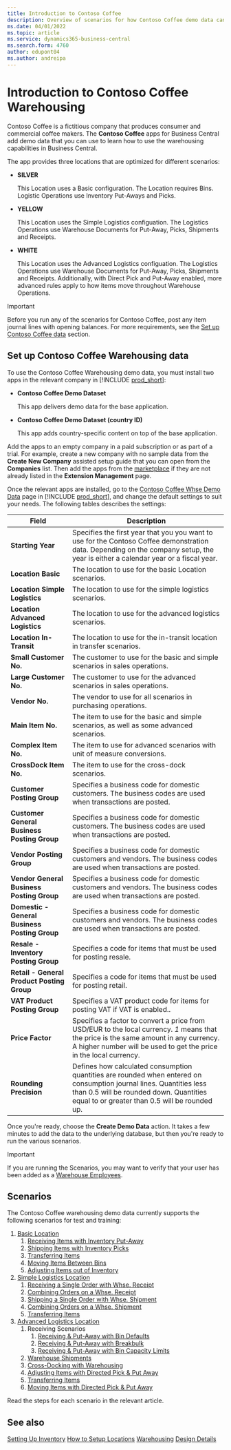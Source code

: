 ```yaml
---
title: Introduction to Contoso Coffee 
description: Overview of scenarios for how Contoso Coffee demo data can help you learn how to use the warehousing capabilities in Business Central.
ms.date: 04/01/2022
ms.topic: article
ms.service: dynamics365-business-central
ms.search.form: 4760
author: edupont04
ms.author: andreipa
---
```


# Introduction to Contoso Coffee Warehousing

Contoso Coffee is a fictitious company that produces consumer and commercial coffee makers. The **Contoso Coffee** apps for Business Central add demo data that you can use to learn how to use the warehousing capabilities in Business Central.  

The app provides three locations that are optimized for different scenarios:

- **SILVER**  

  This Location uses a Basic configuration.  The Location requires Bins.  Logistic Operations use Inventory Put-Aways and Picks. 

- **YELLOW**  

  This Location uses the Simple Logistics configuation.  The Logistics Operations use Warehouse Documents for Put-Away, Picks, Shipments and Receipts.

- **WHITE**  

  This Location uses the Advanced Logistics configuation.  The Logistics Operations use Warehouse Documents for Put-Away, Picks, Shipments and Receipts.  Additionally, with Direct Pick and Put-Away enabled, more advanced rules apply to how items move throughout Warehouse Operations.

> [!IMPORTANT]
> Before you run any of the scenarios for Contoso Coffee, post any item journal lines with opening balances. For more requirements, see the [Set up Contoso Coffee data](#set-up-contoso-coffee-warehousing-data) section.

## Set up Contoso Coffee Warehousing data

To use the Contoso Coffee Warehousing demo data, you must install two apps in the relevant company in [!INCLUDE [prod_short](../../includes/prod_short.md)]:  

- **Contoso Coffee Demo Dataset**  

    This app delivers demo data for the base application.  
- **Contoso Coffee Demo Dataset (country ID)**  

    This app adds country-specific content on top of the base application.

Add the apps to an empty company in a paid subscription or as part of a trial. For example, create a new company with no sample data from the **Create New Company** assisted setup guide that you can open from the **Companies** list. Then add the apps from the [marketplace](../../ui-extensions-install-uninstall.md#install) if they are not already listed in the **Extension Management** page.  

Once the relevant apps are installed, go to the [Contoso Coffee Whse Demo Data](https://businesscentral.dynamics.com/?page=4761) page in [!INCLUDE [prod_short](../../includes/prod_short.md)], and change the default settings to suit your needs. The following tables describes the settings:  

|Field  |Description  |
|---------|---------|
|**Starting Year** |Specifies the first year that you you want to use for the Contoso Coffee demonstration data. Depending on the company setup, the year is either a calendar year or a fiscal year.|
|**Location Basic**  |The location to use for the basic Location scenarios.|
|**Location Simple Logistics**  |The location to use for the simple logistics scenarios.|
|**Location Advanced Logistics**  |The location to use for the advanced logistics scenarios.|
|**Location In-Transit**  |The location to use for the in-transit location in transfer scenarios.|
|**Small Customer No.**  |The customer to use for the basic and simple scenarios in sales operations.|
|**Large Customer No.**  |The customer to use for the advanced scenarios in sales operations.|
|**Vendor No.**  |The vendor to use for all scenarios in purchasing operations.|
|**Main Item No.**  |The item to use for the basic and simple scenarios, as well as some advanced scenarios.|
|**Complex Item No.**  |The item to use for advanced scenarios with unit of measure conversions.|
|**CrossDock Item No.**  |The item to use for the cross-dock scenarios.|
|**Customer Posting Group**|Specifies a business code for domestic customers. The business codes are used when transactions are posted. |
|**Customer General Business Posting Group**|Specifies a business code for domestic customers. The business codes are used when transactions are posted. |
|**Vendor Posting Group**|Specifies a business code for domestic customers and vendors. The business codes are used when transactions are posted. |
|**Vendor General Business Posting Group**|Specifies a business code for domestic customers and vendors. The business codes are used when transactions are posted. |
|**Domestic - General Business Posting Group**|Specifies a business code for domestic customers and vendors. The business codes are used when transactions are posted. |
|**Resale - Inventory Posting Group**    |Specifies a code for items that must be used for posting resale.|
|**Retail - General Product Posting Group**    |Specifies a code for items that must be used for posting retail.|
|**VAT Product Posting Group**    |Specifies a VAT product code for items for posting VAT if VAT is enabled..|
|**Price Factor**     |Specifies a factor to convert a price from USD/EUR to the local currency. *1* means that the price is the same amount in any currency. A higher number will be used to get the price in the local currency. |
|**Rounding Precision**  |Defines how calculated consumption quantities are rounded when entered on consumption journal lines. Quantities less than 0.5 will be rounded down. Quantities equal to or greater than 0.5 will be rounded up.|

Once you're ready, choose the **Create Demo Data** action. It takes a few minutes to add the data to the underlying database, but then you're ready to run the various scenarios.  

> [!IMPORTANT]
> If you are running the Scenarios, you may want to verify that your user has been added as a [Warehouse Employees](warehousing/adding-warehouse-employee.md).

## Scenarios

The Contoso Coffee warehousing demo data currently supports the following scenarios for test and training:

1.	[Basic Location](basic-location.md)
    1.	[Receiving Items with Inventory Put-Away](basic/receiving-items-with-inventory-put-away.md)
    2.	[Shipping Items with Inventory Picks](basic/shipping-items-with-inventory-picks.md)
    3.	[Transferring Items](basic/transferring-items.md)
    4.	[Moving Items Between Bins](basic/moving-items-between-bins.md)
    5.	[Adjusting Items out of Inventory](basic/adjusting-items-out-of-inventory.md)
2.	[Simple Logistics Location](simple-logistics-location.md)
    1.	[Receiving a Single Order with Whse. Receipt](simple/receiving-a-single-order-with-whse-receipt.md)
    2.	[Combining Orders on a Whse. Receipt](simple/combining-orders-on-a-whse-receipt.md)
    3.	[Shipping a Single Order with Whse. Shipment](simple/shipping-a-single-order-with-whse-shipment.md)
    4.	[Combining Orders on a Whse. Shipment](simple/combining-orders-on-a-whse-shipment.md)
    5.	[Transferring Items](simple/transferring-items.md)
3.	[Advanced Logistics Location](advanced-logistics-location.md)
    1.	Receiving Scenarios
        1.	[Receiving & Put-Away with Bin Defaults](advanced/receiving-put-away-with-bin-defaults.md)
        2.	[Receiving & Put-Away with Breakbulk](advanced/receiving-put-away-with-breakbulk.md)
        3.	[Receiving & Put-Away with Bin Capacity Limits](advanced/receiving-put-away-with-bin-capacity-limits.md)
    2.	[Warehouse Shipments](advanced/warehouse-shipments.md)
    3.	[Cross-Docking with Warehousing](advanced/cross-docking-with-warehousing.md)
    4.	[Adjusting Items with Directed Pick & Put Away](advanced/adjusting-items-with-directed-pick-put-away.md)
    5.	[Transferring Items](advanced/transferring-items.md)
    6.	[Moving Items with Directed Pick & Put Away](advanced/moving-items-with-directed-pick-put-away.md)

Read the steps for each scenario in the relevant article.  

## See also

[Setting Up Inventory](../../inventory-setup-inventory)
[How to Setup Locations](../../inventory-how-setup-locations.md)
[Warehousing](../../warehouse-manage-warehouse.md)
[Design Details](../../design-details-warehouse-overview.md)
